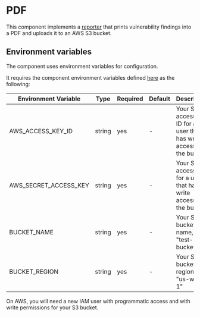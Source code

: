 # PDF

This component implements
a [reporter](https://github.com/smithy-security/smithy/blob/main/sdk/component/component.go)
that prints vulnerability findings into a PDF and uploads it to an AWS
S3 bucket.

## Environment variables

The component uses environment variables for configuration.

It requires the component
environment variables defined
[here](https://github.com/smithy-security/smithy/blob/main/sdk/README.md#component)
as the following:

| Environment Variable  | Type   | Required | Default | Description                                                          |
|-----------------------|--------|----------|---------|----------------------------------------------------------------------|
| AWS\_ACCESS\_KEY\_ID     | string | yes      | -       | Your S3 access key ID for a user that has write access to the bucket |
| AWS\_SECRET\_ACCESS\_KEY | string | yes      | -       | Your S3 access key for a user that has write access to the bucket    |
| BUCKET\_NAME           | string | yes      | -       | Your S3 bucket name, e.g. "test-bucket"                              |
| BUCKET\_REGION         | string | yes      | -       | Your S3 bucket region, e.g. "us-west-1"                              |

On AWS, you will need a new IAM user with programmatic access and
with write permissions for your S3 bucket.
